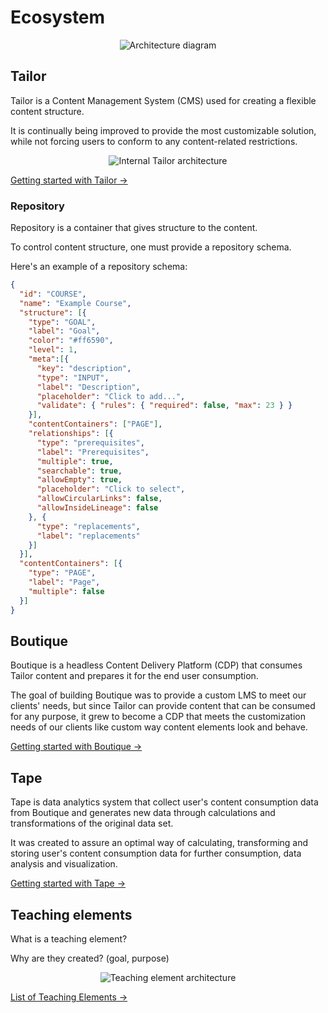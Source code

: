 # Ecosystem

<div align="center">
  <img :src="$withBase('/architecture.png')" alt="Architecture diagram"/>
</div>

## Tailor

<p>
  Tailor is a Content Management System (CMS)
  used for creating a flexible content structure.
</p>
<p>
  It is continually being improved to provide the most customizable solution,
  while not forcing users to conform to any content-related restrictions.
</p>

<div align="center">
  <img :src="$withBase('/tailor.png')" alt="Internal Tailor architecture"/>
</div>

[Getting started with Tailor →](/guide-tailor/)

### Repository

<p>Repository is a container that gives structure to the content.</p>
<p>To control content structure, one must provide a repository schema.</p>
<p>Here's an example of a repository schema:</p>

``` json
{
  "id": "COURSE",
  "name": "Example Course",
  "structure": [{
    "type": "GOAL",
    "label": "Goal",
    "color": "#ff6590",
    "level": 1,
    "meta":[{
      "key": "description",
      "type": "INPUT",
      "label": "Description",
      "placeholder": "Click to add...",
      "validate": { "rules": { "required": false, "max": 23 } }
    }],
    "contentContainers": ["PAGE"],
    "relationships": [{
      "type": "prerequisites",
      "label": "Prerequisites",
      "multiple": true,
      "searchable": true,
      "allowEmpty": true,
      "placeholder": "Click to select",
      "allowCircularLinks": false,
      "allowInsideLineage": false
    }, {
      "type": "replacements",
      "label": "replacements"
    }]
  }],
  "contentContainers": [{
    "type": "PAGE",
    "label": "Page",
    "multiple": false
  }]
}
```

## Boutique

<p>
  Boutique is a headless Content Delivery Platform (CDP)
  that consumes Tailor content and prepares it for the end user consumption.
</p>
<p>
  The goal of building Boutique was to provide a custom LMS to meet our clients'
  needs, but since Tailor can provide content that can be consumed for any
  purpose, it grew to become a CDP that meets the customization needs of our
  clients like custom way content elements look and behave.
</p>

[Getting started with Boutique →](/guide-boutique/)

## Tape

<p>
  Tape is data analytics system that collect user's content consumption data
  from Boutique and generates new data through calculations and transformations
  of the original data set.
</p>
<p>
  It was created to assure an optimal way of calculating, transforming and
  storing user's content consumption data for further consumption, data analysis
  and visualization.
</p>

[Getting started with Tape →](/guide-tape/)

## Teaching elements

<p>What is a teaching element?</p>
<p>Why are they created? (goal, purpose)</p>

<div align="center">
  <img src="/" alt="Teaching element architecture"/>
</div>

[List of Teaching Elements →](/teaching-elements/)

